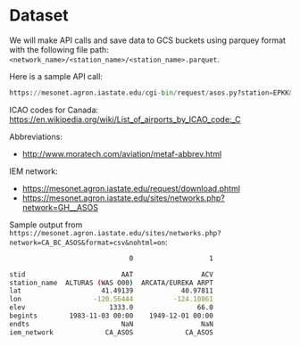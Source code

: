 # Dataset

We will make API calls and save data to GCS buckets using parquey format with the following file path: `<network_name>/<station_name>/<station_name>.parquet`.

Here is a sample API call:
```python
https://mesonet.agron.iastate.edu/cgi-bin/request/asos.py?station=EPKK&data=all&year1=2023&month1=1&day1=1&year2=2023&month2=3&day2=26&tz=Etc%2FUTC&format=onlycomma&latlon=no&elev=no&missing=null&trace=T&direct=no&report_type=3&report_type=4
```

ICAO codes for Canada: https://en.wikipedia.org/wiki/List_of_airports_by_ICAO_code:_C

Abbreviations:
- http://www.moratech.com/aviation/metaf-abbrev.html

IEM network:
- https://mesonet.agron.iastate.edu/request/download.phtml
- https://mesonet.agron.iastate.edu/sites/networks.php?network=GH__ASOS


Sample output from `https://mesonet.agron.iastate.edu/sites/networks.php?network=CA_BC_ASOS&format=csv&nohtml=on`:

```bash
                              0                   1

stid                        AAT                 ACV   
station_name  ALTURAS (WAS O00)  ARCATA/EUREKA ARPT   
lat                    41.49139            40.97811   
lon                  -120.56444          -124.10861   
elev                     1333.0                66.0   
begints        1983-11-03 00:00    1949-12-01 00:00   
endts                       NaN                 NaN   
iem_network             CA_ASOS             CA_ASOS   
```